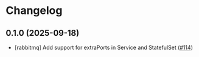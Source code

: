 # Changelog

## 0.1.0 (2025-09-18)

* [rabbitmq] Add support for extraPorts in Service and StatefulSet ([#114](https://github.com/CloudPirates-io/helm-charts/pull/114))
